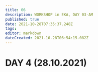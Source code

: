 ```yaml
---
title: 06 
description: WORKSHOP in EKA, DAY 03-AM
published: true
date: 2021-10-28T07:35:37.248Z
tags: 
editor: markdown
dateCreated: 2021-10-28T06:54:15.082Z
---
```


# DAY 4 (28.10.2021)


